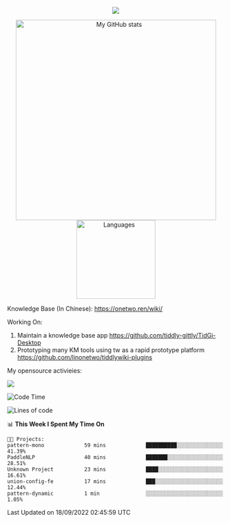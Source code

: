 <a href="https://github.com/linonetwo">
    <p align="center">
        <img src="https://github-profile-trophy.vercel.app/?username=linonetwo&column=7&theme=onedark"/>
    </p>
</a>
<a align="center" href="https://github.com/linonetwo">
  <p align="center">
    <img src="https://github-readme-stats.vercel.app/api?username=linonetwo&show_icons=true&count_private=true" alt="My GitHub stats" width="465"/>
    <img src="https://github-readme-stats.vercel.app/api/top-langs/?username=linonetwo&layout=compact&langs_count=10" alt="Languages" height="183">
  </p>
</a>

Knowledge Base (In Chinese): https://onetwo.ren/wiki/

Working On: 

1. Maintain a knowledge base app https://github.com/tiddly-gittly/TidGi-Desktop
1. Prototyping many KM tools using tw as a rapid prototype platform https://github.com/linonetwo/tiddlywiki-plugins

My opensource activieies:

![](https://visitor-badge.glitch.me/badge?page_id=linonetwo.linonetwo)

<!--START_SECTION:waka-->
![Code Time](http://img.shields.io/badge/Code%20Time-1%2C195%20hrs%2036%20mins-blue)

![Lines of code](https://img.shields.io/badge/From%20Hello%20World%20I%27ve%20Written-2%20Million%20lines%20of%20code-blue)

📊 **This Week I Spent My Time On** 

```text
🐱‍💻 Projects: 
pattern-mono             59 mins             ██████████░░░░░░░░░░░░░░░   41.39% 
PaddleNLP                40 mins             ███████░░░░░░░░░░░░░░░░░░   28.51% 
Unknown Project          23 mins             ████░░░░░░░░░░░░░░░░░░░░░   16.61% 
union-config-fe          17 mins             ███░░░░░░░░░░░░░░░░░░░░░░   12.44% 
pattern-dynamic          1 min               ░░░░░░░░░░░░░░░░░░░░░░░░░   1.05%

```


 Last Updated on 18/09/2022 02:45:59 UTC
<!--END_SECTION:waka-->
